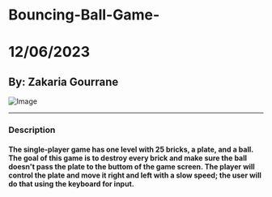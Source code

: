 # Bouncing-Ball-Game-
# 12/06/2023
## By: Zakaria Gourrane 
![Image](https://i.ibb.co/4ptTHYZ/Untitled-Diagram-drawio.png)
***
### Description
  #### The single-player game has one level with 25 bricks, a plate, and a ball. The goal of this game is to destroy every brick and make sure the ball doesn't pass the plate to the buttom of the game screen. The player will control the plate and move it right and left with a slow speed; the user will do that using the keyboard for input.